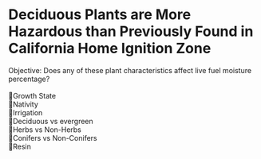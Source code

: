 # Deciduous Plants are More Hazardous than Previously Found in California Home Ignition Zone


Objective: Does any of these plant characteristics affect live fuel moisture percentage?  <br />
 <br />
🌱Growth State  <br />
🌱Nativity  <br />
🌱Irrigation  <br />
🌱Deciduous vs evergreen  <br />
🌱Herbs vs Non-Herbs  <br />
🌱Conifers vs Non-Conifers  <br />
🌱Resin  <br />

